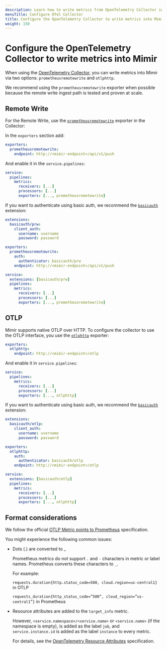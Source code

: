 ```yaml
---
description: Learn how to write metrics from OpenTelemetry Collector into Mimir
menuTitle: Configure OTel Collector
title: Configure the OpenTelemetry Collector to write metrics into Mimir
weight: 150
---
```


# Configure the OpenTelemetry Collector to write metrics into Mimir

When using the [OpenTelemetry Collector](https://opentelemetry.io/docs/collector/), you can write metrics into Mimir via two options: `prometheusremotewrite` and `otlphttp`.

We recommend using the `prometheusremotewrite` exporter when possible because the remote write ingest path is tested and proven at scale.

## Remote Write

For the Remote Write, use the [`prometheusremotewrite`](https://github.com/open-telemetry/opentelemetry-collector-contrib/tree/main/exporter/prometheusremotewriteexporter) exporter in the Collector:

In the `exporters` section add:

```yaml
exporters:
  prometheusremotewrite:
    endpoint: http://<mimir-endpoint>/api/v1/push
```

And enable it in the `service.pipelines`:

```yaml
service:
  pipelines:
    metrics:
      receivers: [...]
      processors: [...]
      exporters: [..., prometheusremotewrite]
```

If you want to authenticate using basic auth, we recommend the [`basicauth`](https://github.com/open-telemetry/opentelemetry-collector-contrib/tree/main/extension/basicauthextension) extension:

```yaml
extensions:
  basicauth/prw:
    client_auth:
      username: username
      password: password

exporters:
  prometheusremotewrite:
    auth:
      authenticator: basicauth/prw
    endpoint: http://<mimir-endpoint>/api/v1/push

service:
  extensions: [basicauth/prw]
  pipelines:
    metrics:
      receivers: [...]
      processors: [...]
      exporters: [..., prometheusremotewrite]
```

## OTLP

Mimir supports native OTLP over HTTP. To configure the collector to use the OTLP interface, you use the [`otlphttp`](https://github.com/open-telemetry/opentelemetry-collector/tree/main/exporter/otlphttpexporter) exporter:

```yaml
exporters:
  otlphttp:
    endpoint: http://<mimir-endpoint>/otlp
```

And enable it in `service.pipelines`:

```yaml
service:
  pipelines:
    metrics:
      receivers: [...]
      processors: [...]
      exporters: [..., otlphttp]
```

If you want to authenticate using basic auth, we recommend the [`basicauth`](https://github.com/open-telemetry/opentelemetry-collector-contrib/tree/main/extension/basicauthextension) extension:

```yaml
extensions:
  basicauth/otlp:
    client_auth:
      username: username
      password: password

exporters:
  otlphttp:
    auth:
      authenticator: basicauth/otlp
    endpoint: http://<mimir-endpoint>/otlp

service:
  extensions: [basicauth/otlp]
  pipelines:
    metrics:
      receivers: [...]
      processors: [...]
      exporters: [..., otlphttp]
```

## Format considerations

We follow the official [OTLP Metric points to Prometheus](https://opentelemetry.io/docs/reference/specification/compatibility/prometheus_and_openmetrics/#otlp-metric-points-to-prometheus) specification.

You might experience the following common issues:

- Dots (.) are converted to \_

  Prometheus metrics do not support `.` and `-` characters in metric or label names. Prometheus converts these characters to `_`.

  For example:

  `requests.duration{http.status_code=500, cloud.region=us-central1}` in OTLP

  `requests_duration{http_status_code=”500”, cloud_region=”us-central1”}` in Prometheus

- Resource attributes are added to the `target_info` metric.

  However, `<service.namespace>/<service.name>` or `<service.name>` (if the namespace is empty), is added as the label `job`, and `service.instance.id` is added as the label `instance` to every metric.

  For details, see the [OpenTelemetry Resource Attributes](https://opentelemetry.io/docs/reference/specification/compatibility/prometheus_and_openmetrics/#resource-attributes) specification.
